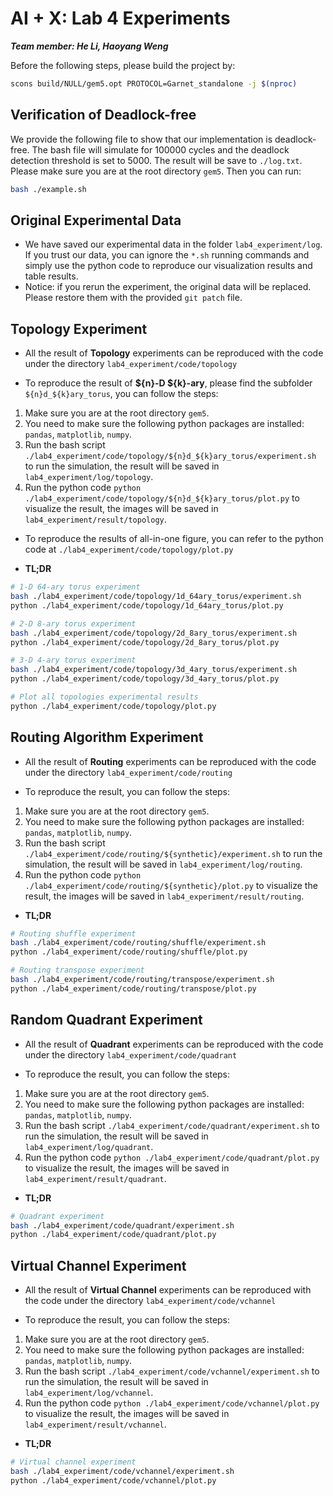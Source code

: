 # AI + X: Lab 4 Experiments

***Team member: He Li, Haoyang Weng***

Before the following steps, please build the project by:

```bash
scons build/NULL/gem5.opt PROTOCOL=Garnet_standalone -j $(nproc)
```

## Verification of Deadlock-free

We provide the following file to show that our implementation is deadlock-free. The bash file will simulate for 100000 cycles and the deadlock detection threshold is set to 5000. The result will be save to `./log.txt`. Please make sure you are at the root directory `gem5`. Then you can run:

```bash
bash ./example.sh
```

## Original Experimental Data

- We have saved our experimental data in the folder `lab4_experiment/log`. If you trust our data, you can ignore the `*.sh` running commands and simply use the python code to reproduce our visualization results and table results.
- Notice: if you rerun the experiment, the original data will be replaced. Please restore them with the provided `git patch` file.

## Topology Experiment

- All the result of **Topology** experiments can be reproduced with the code under the directory `lab4_experiment/code/topology`

- To reproduce the result of **\${n}-D \${k}-ary**, please find the subfolder `${n}d_${k}ary_torus`, you can follow the steps:

1. Make sure you are at the root directory `gem5`.
2. You need to make sure the following python packages are installed: `pandas`, `matplotlib`, `numpy`.
3. Run the bash script `./lab4_experiment/code/topology/${n}d_${k}ary_torus/experiment.sh` to run the simulation, the result will be saved in `lab4_experiment/log/topology`.
4. Run the python code `python ./lab4_experiment/code/topology/${n}d_${k}ary_torus/plot.py` to visualize the result, the images will be saved in `lab4_experiment/result/topology`.

- To reproduce the results of all-in-one figure, you can refer to the python code at `./lab4_experiment/code/topology/plot.py`

- **TL;DR**

```bash
# 1-D 64-ary torus experiment
bash ./lab4_experiment/code/topology/1d_64ary_torus/experiment.sh
python ./lab4_experiment/code/topology/1d_64ary_torus/plot.py

# 2-D 8-ary torus experiment
bash ./lab4_experiment/code/topology/2d_8ary_torus/experiment.sh
python ./lab4_experiment/code/topology/2d_8ary_torus/plot.py

# 3-D 4-ary torus experiment
bash ./lab4_experiment/code/topology/3d_4ary_torus/experiment.sh
python ./lab4_experiment/code/topology/3d_4ary_torus/plot.py

# Plot all topologies experimental results
python ./lab4_experiment/code/topology/plot.py
```

## Routing Algorithm Experiment

- All the result of **Routing** experiments can be reproduced with the code under the directory `lab4_experiment/code/routing`

- To reproduce the result, you can follow the steps:

1. Make sure you are at the root directory `gem5`.
2. You need to make sure the following python packages are installed: `pandas`, `matplotlib`, `numpy`.
3. Run the bash script `./lab4_experiment/code/routing/${synthetic}/experiment.sh` to run the simulation, the result will be saved in `lab4_experiment/log/routing`.
4. Run the python code `python ./lab4_experiment/code/routing/${synthetic}/plot.py` to visualize the result, the images will be saved in `lab4_experiment/result/routing`.

- **TL;DR**

```bash
# Routing shuffle experiment
bash ./lab4_experiment/code/routing/shuffle/experiment.sh
python ./lab4_experiment/code/routing/shuffle/plot.py

# Routing transpose experiment
bash ./lab4_experiment/code/routing/transpose/experiment.sh
python ./lab4_experiment/code/routing/transpose/plot.py
```

## Random Quadrant Experiment

- All the result of **Quadrant** experiments can be reproduced with the code under the directory `lab4_experiment/code/quadrant`

- To reproduce the result, you can follow the steps:

1. Make sure you are at the root directory `gem5`.
2. You need to make sure the following python packages are installed: `pandas`, `matplotlib`, `numpy`.
3. Run the bash script `./lab4_experiment/code/quadrant/experiment.sh` to run the simulation, the result will be saved in `lab4_experiment/log/quadrant`.
4. Run the python code `python ./lab4_experiment/code/quadrant/plot.py` to visualize the result, the images will be saved in `lab4_experiment/result/quadrant`.

- **TL;DR**

```bash
# Quadrant experiment
bash ./lab4_experiment/code/quadrant/experiment.sh
python ./lab4_experiment/code/quadrant/plot.py
```

## Virtual Channel Experiment

- All the result of **Virtual Channel** experiments can be reproduced with the code under the directory `lab4_experiment/code/vchannel`

- To reproduce the result, you can follow the steps:

1. Make sure you are at the root directory `gem5`.
2. You need to make sure the following python packages are installed: `pandas`, `matplotlib`, `numpy`.
3. Run the bash script `./lab4_experiment/code/vchannel/experiment.sh` to run the simulation, the result will be saved in `lab4_experiment/log/vchannel`.
4. Run the python code `python ./lab4_experiment/code/vchannel/plot.py` to visualize the result, the images will be saved in `lab4_experiment/result/vchannel`.

- **TL;DR**

```bash
# Virtual channel experiment
bash ./lab4_experiment/code/vchannel/experiment.sh
python ./lab4_experiment/code/vchannel/plot.py
```









